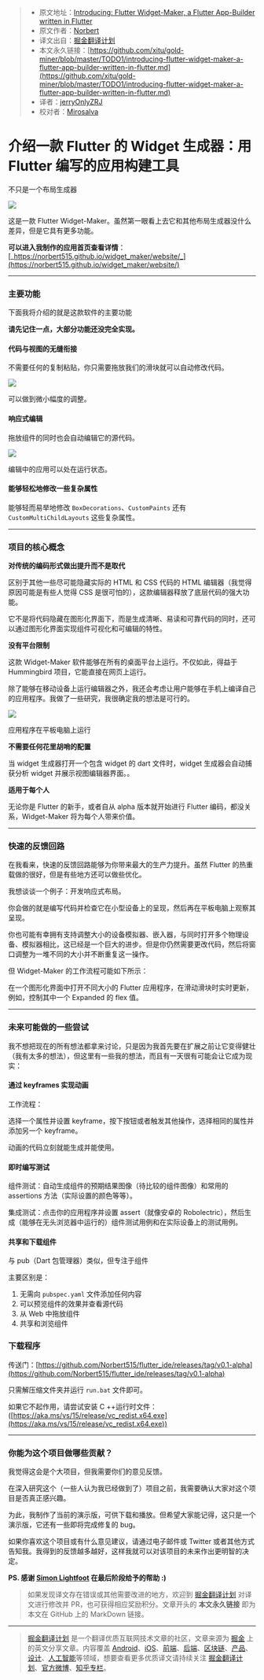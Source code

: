 > * 原文地址：[Introducing: Flutter Widget-Maker, a Flutter App-Builder written in Flutter](https://medium.com/flutter-community/introducing-flutter-widget-maker-a-flutter-app-builder-written-in-flutter-231e8d959348)
> * 原文作者：[Norbert](https://medium.com/@norbertkozsir)
> * 译文出自：[掘金翻译计划](https://github.com/xitu/gold-miner)
> * 本文永久链接：[https://github.com/xitu/gold-miner/blob/master/TODO1/introducing-flutter-widget-maker-a-flutter-app-builder-written-in-flutter.md](https://github.com/xitu/gold-miner/blob/master/TODO1/introducing-flutter-widget-maker-a-flutter-app-builder-written-in-flutter.md)
> * 译者：[jerryOnlyZRJ](https://github.com/jerryOnlyZRJ)
> * 校对者：[Mirosalva](https://github.com/Mirosalva)

# 介绍一款 Flutter 的 Widget 生成器：用 Flutter 编写的应用构建工具

不只是一个布局生成器

![](https://cdn-images-1.medium.com/max/1600/1*bZoLu2GwC2seNXdAJ0i7Ow.gif)

这是一款 Flutter Widget-Maker。虽然第一眼看上去它和其他布局生成器没什么差异，但是它具有更多功能。

**可以进入我制作的应用首页查看详情**：[_https://norbert515.github.io/widget_maker/website/_](https://norbert515.github.io/widget_maker/website/)

* * *

### 主要功能

下面我将介绍的就是这款软件的主要功能

**请先记住一点，大部分功能还没完全实现。**

#### 代码与视图的无缝衔接

不需要任何的复制粘贴，你只需要拖放我们的滑块就可以自动修改代码。

![](https://cdn-images-1.medium.com/max/1600/1*9CAO5kdRqpZ3KKyQtjY4UA.gif)

可以做到微小幅度的调整。

#### 响应式编辑

拖放组件的同时也会自动编辑它的源代码。

![](https://cdn-images-1.medium.com/max/1600/1*H3F9CwctvzaFkfcSDiXKHQ.gif)

编辑中的应用可以处在运行状态。

#### 能够轻松地修改一些复杂属性

能够轻而易举地修改 `BoxDecorations`、`CustomPaints` 还有 `CustomMultiChildLayouts` 这些复杂属性。

* * *

### 项目的核心概念

**对传统的编码形式做出提升而不是取代**

区别于其他一些尽可能隐藏实际的 HTML 和 CSS 代码的 HTML 编辑器（我觉得原因可能是有些人觉得 CSS 是很可怕的），这款编辑器释放了底层代码的强大功能。

它不是将代码隐藏在图形化界面下，而是生成清晰、易读和可靠代码的同时，还可以通过图形化界面实现组件可视化和可编辑的特性。

**没有平台限制**

这款 Widget-Maker 软件能够在所有的桌面平台上运行。不仅如此，得益于 Hummingbird 项目，它能直接在网页上运行。

除了能够在移动设备上运行编辑器之外，我还会考虑让用户能够在手机上编译自己的应用程序。我做了一些研究，我很确定我的想法是可行的。

![](https://cdn-images-1.medium.com/max/1600/1*tZoNGhSjm0GUk-vmTGQI0Q.gif)

应用程序在平板电脑上运行

**不需要任何花里胡哨的配置**

当 widget 生成器打开一个包含 widget 的 dart 文件时，widget 生成器会自动捕获分析 widget 并展示视图编辑器界面。。

**适用于每个人**

无论你是 Flutter 的新手，或者自从 alpha 版本就开始进行 Flutter 编码，都没关系，Widget-Maker 将为每个人带来价值。

* * *

### 快速的反馈回路

在我看来，快速的反馈回路能够为你带来最大的生产力提升。虽然 Flutter 的热重载做的很好，但是有些地方还可以做些优化。

我想谈谈一个例子：开发响应式布局。

你会做的就是编写代码并检查它在小型设备上的呈现，然后再在平板电脑上观察其呈现。

你也可能有幸拥有支持调整大小的设备模拟器、嵌入器，与同时打开多个物理设备、模拟器相比，这已经是一个巨大的进步。但是你仍然需要更改代码，然后将窗口调整为一堆不同的大小并不断重复这一操作。

但 Widget-Maker 的工作流程可能如下所示：

在一个图形化界面中打开不同大小的 Flutter 应用程序，在滑动滑块时实时更新，例如，控制其中一个 Expanded 的 flex 值。

* * *

### 未来可能做的一些尝试

我不想把现在的所有想法都拿来讨论，只是因为我首先要在扩展之前让它变得健壮（我有太多的想法），但这里有一些我的想法，而且有一天很有可能会让它成为现实：

#### 通过 keyframes 实现动画

工作流程：

选择一个属性并设置 keyframe，按下按钮或者触发其他操作，选择相同的属性并添加另一个 keyframe。

动画的代码立刻就能生成并能使用。

#### 即时编写测试

组件测试：自动生成组件的预期结果图像（待比较的组件图像）和常用的 assertions 方法（实际设置的颜色等等）。

集成测试：点击你的应用程序并设置 assert（就像安卓的 Robolectric），然后生成（能够在无头浏览器中运行的）组件测试用例和在实际设备上的测试用例。

#### 共享和下载组件

与 pub（Dart 包管理器）类似，但专注于组件

主要区别是：

1.  无需向 `pubspec.yaml` 文件添加任何内容
2.  可以预览组件的效果并查看源代码
3.  从 Web 中拖放组件
4.  共享和浏览组件

### 下载程序

传送门：[https://github.com/Norbert515/flutter_ide/releases/tag/v0.1-alpha](https://github.com/Norbert515/flutter_ide/releases/tag/v0.1-alpha)

只需解压缩文件夹并运行 `run.bat` 文件即可。

如果它不起作用，请尝试安装 C ++运行时文件：([https://aka.ms/vs/15/release/vc_redist.x64.exe](https://aka.ms/vs/15/release/vc_redist.x64.exe))

* * *

### 你能为这个项目做哪些贡献？

我觉得这会是个大项目，但我需要你们的意见反馈。

在深入研究这个（一些人认为我已经做到了）项目之前，我需要确认大家对这个项目是否真正感兴趣。

为此，我制作了当前的演示版，可供下载和播放。但希望大家能记得，这只是一个演示版，它还有一些即将完成修复的 bug。

如果你喜欢这个项目或有什么意见建议，请通过电子邮件或 Twitter 或者其他方式告知我。我得到的反馈越多越好，这样我就可以对该项目的未来作出更明智的决定。

**PS. 感谢 [Simon Lightfoot](https://twitter.com/devangelslondon?lang=en) 在最后阶段给予的帮助 :)**

> 如果发现译文存在错误或其他需要改进的地方，欢迎到 [掘金翻译计划](https://github.com/xitu/gold-miner) 对译文进行修改并 PR，也可获得相应奖励积分。文章开头的 **本文永久链接** 即为本文在 GitHub 上的 MarkDown 链接。

---

> [掘金翻译计划](https://github.com/xitu/gold-miner) 是一个翻译优质互联网技术文章的社区，文章来源为 [掘金](https://juejin.im) 上的英文分享文章。内容覆盖 [Android](https://github.com/xitu/gold-miner#android)、[iOS](https://github.com/xitu/gold-miner#ios)、[前端](https://github.com/xitu/gold-miner#前端)、[后端](https://github.com/xitu/gold-miner#后端)、[区块链](https://github.com/xitu/gold-miner#区块链)、[产品](https://github.com/xitu/gold-miner#产品)、[设计](https://github.com/xitu/gold-miner#设计)、[人工智能](https://github.com/xitu/gold-miner#人工智能)等领域，想要查看更多优质译文请持续关注 [掘金翻译计划](https://github.com/xitu/gold-miner)、[官方微博](http://weibo.com/juejinfanyi)、[知乎专栏](https://zhuanlan.zhihu.com/juejinfanyi)。

